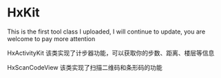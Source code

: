 # HxKit
This is the first tool class I uploaded, I will continue to update, you are welcome to pay more attention

HxActivityKit
该类实现了计步器功能，可以获取你的步数、距离、楼层等信息

HxScanCodeView
该类实现了扫描二维码和条形码的功能
